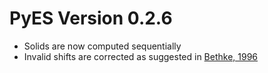 # PyES Version 0.2.6

* Solids are now computed sequentially
* Invalid shifts are corrected as suggested in [Bethke, 1996](https://www.cambridge.org/core/journals/mineralogical-magazine/article/abs/c-m-bethke-geochemical-reaction-modeling-new-york-oxford-oxford-university-press-1996-xvii-397-pp-price-3795-isbn-0195094751/AA8A9567BE561FACFEC9D5B2202DF73A)